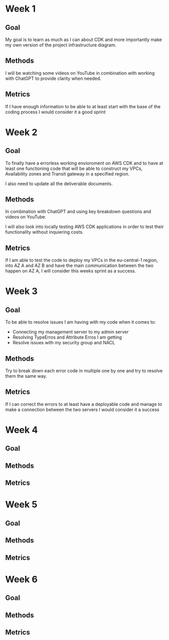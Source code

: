 # Week 1

## Goal
My goal is to learn as much as I can about CDK and more importantly make my own version of the project infrastructure diagram.

## Methods
I will be watching some videos on YouTube in combination with working with ChatGPT to provide clarity when needed.

## Metrics
If I have enough information to be able to at least start with the base of the coding process I would consider it a good sprint

# Week 2

## Goal
To finally have a errorless working envioroment on AWS CDK and to have at least one functioning code that will be able to construct my VPCs, Availability zones and Transit gateway in a specified region.

I also need to update all the deliverable documents.

## Methods
In combination with ChatGPT and using key breakdown questions and videos on YouTube.

I will also look into locally testing AWS CDK applications in order to test their functionality without inquiering costs.

## Metrics
If I am able to test the code to deploy my VPCs in the eu-central-1 region, into AZ A and AZ B and have the main communication between the two happen on AZ A, I will consider this weeks sprint as a success.

# Week 3

## Goal
To be able to resolve issues I am having with my code when it comes to:

- Connecting my management server to my admin server
- Resolving TypeErros and Attribute Erros I am getting
- Resolve issues with my security group and NACL
## Methods
Try to break down each error code in multiple one by one and try to resolve them the same way.
## Metrics
If I can correct the errors to at least have a deployable code and manage to make a connection between the two servers I would consider it a success
# Week 4

## Goal

## Methods

## Metrics

# Week 5

## Goal

## Methods

## Metrics

# Week 6

## Goal

## Methods

## Metrics